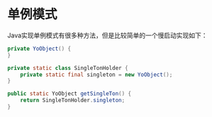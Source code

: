 # 单例模式

Java实现单例模式有很多种方法，但是比较简单的一个慢启动实现如下：

```java
private YoObject() {
}

private static class SingleTonHolder {
    private static final singleton = new YoObject();
}

public static YoObject getSingleTon() {
    return SingleTonHolder.singleton;
}
```
